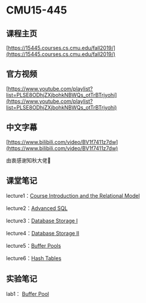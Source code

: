 # CMU15-445

## 课程主页

[https://15445.courses.cs.cmu.edu/fall2019/](https://15445.courses.cs.cmu.edu/fall2019/)

## 官方视频

[https://www.youtube.com/playlist?list=PLSE8ODhjZXjbohkNBWQs_otTrBTrjyohi](https://www.youtube.com/playlist?list=PLSE8ODhjZXjbohkNBWQs_otTrBTrjyohi)

## 中文字幕

[https://www.bilibili.com/video/BV1f7411z7dw](https://www.bilibili.com/video/BV1f7411z7dw)

由衷感谢知秋大佬🙇‍

## 课堂笔记

lecture1：[Course Introduction and the Relational Model](/notes/数据库/15445/01)

lecture2：[Advanced SQL](/notes/数据库/15445/02)

lecture3：[Database Storage I](/notes/数据库/15445/03)

lecture4：[Database Storage II](/notes/数据库/15445/04)

lecture5：[Buffer Pools](/notes/数据库/15445/05)

lecture6：[Hash Tables](/notes/数据库/15445/06)

## 实验笔记

lab1： [Buffer Pool](/notes/数据库/15445/lab1)